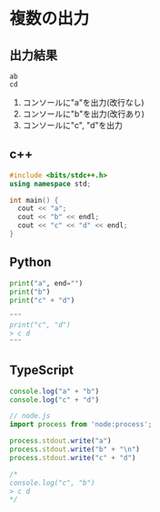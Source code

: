 # 複数の出力

## 出力結果

```
ab
cd
```

1. コンソールに"a"を出力(改行なし)
2. コンソールに"b"を出力(改行あり)
3. コンソールに"c", "d"を出力

## c++

```c++
#include <bits/stdc++.h>
using namespace std;

int main() {
  cout << "a";
  cout << "b" << endl;
  cout << "c" << "d" << endl;
}
```

## Python

```python
print("a", end="")
print("b")
print("c" + "d")

"""
print("c", "d")
> c d
"""
```

## TypeScript

```ts
console.log("a" + "b")
console.log("c" + "d")

// node.js
import process from 'node:process';

process.stdout.write("a")
process.stdout.write("b" + "\n")
process.stdout.write("c" + "d")

/*
console.log("c", "b")
> c d
*/
```